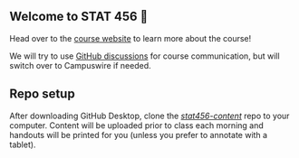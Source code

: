 ## Welcome to STAT 456 👋

Head over to the [course website](https://stat456-s23.github.io) to learn more about the course!

We will try to use [GitHub discussions](https://github.com/orgs/stat456-s23/discussions) for course communication, but will switch over to Campuswire if needed.

## Repo setup

After downloading GitHub Desktop, clone the [*stat456-content*](https://github.com/stat456-s23/stat456-content) repo to your computer. Content will be uploaded prior to class each morning and handouts will be printed for you (unless you prefer to annotate with a tablet).

